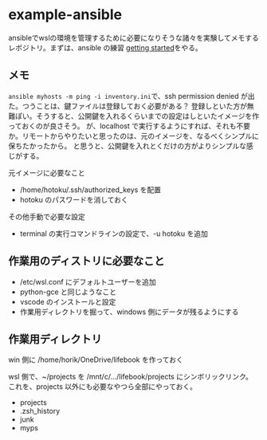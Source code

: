 # example-ansible

ansibleでwslの環境を管理するために必要になりそうな諸々を実験してメモするレポジトリ。まずは、ansible の練習 [getting started][getting started]をやる。

[getting started]: https://docs.ansible.com/ansible/latest/getting_started/index.html

## メモ

`ansible myhosts -m ping -i inventory.ini`で、ssh permission denied が出た。つうことは、鍵ファイルは登録しておく必要がある？
登録しといた方が無難ぽい。そうすると、公開鍵を入れるくらいまでの設定はしといたイメージを作っておくのが良さそう。
が、localhost で実行するようにすれば、それも不要か。リモートからやりたいと思ったのは、元のイメージを、なるべくシンプルに保ちたかったから。
と思うと、公開鍵を入れとくだけの方がよりシンプルな感じがする。

元イメージに必要なこと

- /home/hotoku/.ssh/authorized_keys を配置
- hotoku のパスワードを消しておく

その他手動で必要な設定

- terminal の実行コマンドラインの設定で、-u hotoku を追加

## 作業用のディストリに必要なこと

- /etc/wsl.conf にデフォルトユーザーを追加
- python-gce と同じようなこと
- vscode のインストールと設定
- 作業用ディレクトリを掘って、windows 側にデータが残るようにする

## 作業用ディレクトリ

win 側に /home/horik/OneDrive/lifebook を作っておく

wsl 側で、~/projects を /mnt/c/.../lifebook/projects にシンボリックリンク。
これを、projects 以外にも必要なやつら全部にやっておく。

- projects
- .zsh_history
- junk
- myps
